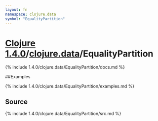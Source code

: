 ```yaml
---
layout: fn
namespace: clojure.data
symbol: "EqualityPartition"
---
```


# [Clojure 1.4.0](../../)/[clojure.data](../)/EqualityPartition

{% include 1.4.0/clojure.data/EqualityPartition/docs.md %}

##Examples

{% include 1.4.0/clojure.data/EqualityPartition/examples.md %}
## Source
{% include 1.4.0/clojure.data/EqualityPartition/src.md %}

